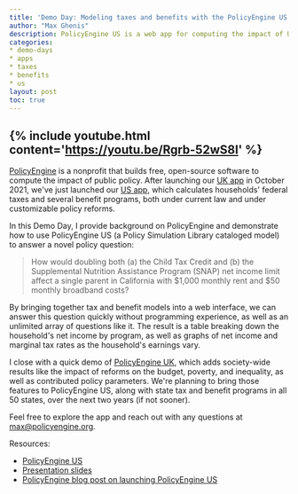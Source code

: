 ```yaml
---
title: 'Demo Day: Modeling taxes and benefits with the PolicyEngine US web app'
author: "Max Ghenis"
description: PolicyEngine US is a web app for computing the impact of US tax and benefit policy.
categories:
* demo-days
* apps
* taxes
* benefits
* us
layout: post
toc: true
---
```


{% include youtube.html content='https://youtu.be/Rgrb-52wS8I' %}
---

[PolicyEngine](https://policyengine.org) is a nonprofit that builds free, open-source software to compute the impact of public policy.
After launching our [UK app](https://policyengine.org/uk) in October 2021, we've just launched our [US app](https://policyengine.org/us), which calculates households' federal taxes and several benefit programs, both under current law and under customizable policy reforms.

In this Demo Day, I provide background on PolicyEngine and demonstrate how to use PolicyEngine US (a Policy Simulation Library cataloged model) to answer a novel policy question:

> How would doubling both (a) the Child Tax Credit and (b) the Supplemental Nutrition Assistance Program (SNAP) net income limit affect a single parent in California with $1,000 monthly rent and $50 monthly broadband costs?

By bringing together tax and benefit models into a web interface, we can answer this question quickly without programming experience, as well as an unlimited array of questions like it.
The result is a table breaking down the household's net income by program, as well as graphs of net income and marginal tax rates as the household's earnings vary.

I close with a quick demo of [PolicyEngine UK](https://policyengine.org/uk), which adds society-wide results like the impact of reforms on the budget, poverty, and inequality, as well as contributed policy parameters.
We're planning to bring those features to PolicyEngine US, along with state tax and benefit programs in all 50 states, over the next two years (if not sooner).

Feel free to explore the app and reach out with any questions at [max@policyengine.org](mailto:max@policyengine.org).

Resources:
* [PolicyEngine US](https://policyengine.org/us)
* [Presentation slides](https://docs.google.com/presentation/d/1ckaxNiPrUZeD1IGhqeqAjLPjjCx1zswhZiIqO0ps72w)
* [PolicyEngine blog post on launching PolicyEngine US](https://blog.policyengine.org/policyengine-comes-stateside-cef88b122e48)
